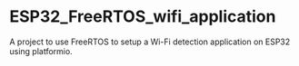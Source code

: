 # ESP32_FreeRTOS_wifi_application
A project to use FreeRTOS to setup a Wi-Fi detection application on ESP32 using platformio.
